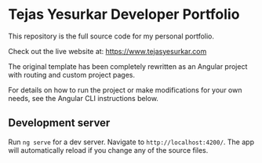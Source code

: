 # Tejas Yesurkar Developer Portfolio

This repository is the full source code for my personal portfolio. 

Check out the live website at: https://www.tejasyesurkar.com

The original template has been completely rewritten as an Angular project with routing and custom project pages. 

For details on how to run the project or make modifications for your own needs, see the Angular CLI instructions below. 

## Development server

Run `ng serve` for a dev server. Navigate to `http://localhost:4200/`. The app will automatically reload if you change any of the source files.
